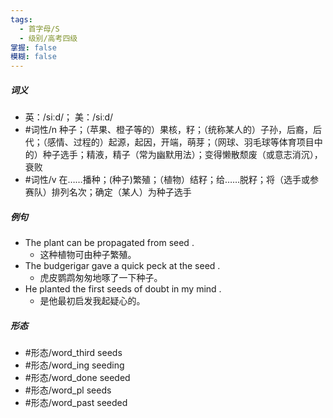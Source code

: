 ```yaml
---
tags:
  - 首字母/S
  - 级别/高考四级
掌握: false
模糊: false
---
```

##### 词义
- 英：/siːd/； 美：/siːd/
- #词性/n  种子；（苹果、橙子等的）果核，籽；（统称某人的）子孙，后裔，后代；（感情、过程的）起源，起因，开端，萌芽；（网球、羽毛球等体育项目中的）种子选手；精液，精子（常为幽默用法）；变得懒散颓废（或意志消沉），衰败 
- #词性/v  在……播种；(种子)繁殖；（植物）结籽；给……脱籽；将（选手或参赛队）排列名次；确定（某人）为种子选手
##### 例句
- The plant can be propagated from seed .
	- 这种植物可由种子繁殖。
- The budgerigar gave a quick peck at the seed .
	- 虎皮鹦鹉匆匆地啄了一下种子。
- He planted the first seeds of doubt in my mind .
	- 是他最初启发我起疑心的。
##### 形态
- #形态/word_third seeds
- #形态/word_ing seeding
- #形态/word_done seeded
- #形态/word_pl seeds
- #形态/word_past seeded
